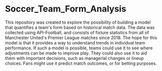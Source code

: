 # Soccer_Team_Form_Analysis

This repository was created to explore the possibility of building a model that quantifies a team's form based on historical match data. The data was collected using API-Football, and consists of fixture statistics from all of Manchester United's Premier League matches since 2018. The hope for this model is that it provides a way to understand trends in individual team performance. If such a model is possible, teams could use it to see where adjustments can be made to improve play. They could also use it to aid them with important decisions, such as managerial changes or lineup choices. Fans might use it predict match outcomes, or for betting purposes.

